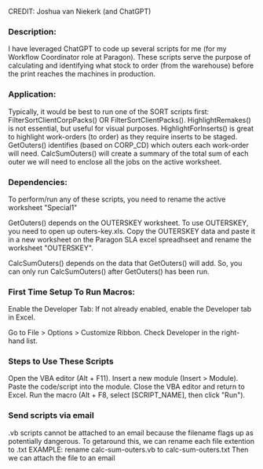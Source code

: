 CREDIT: Joshua van Niekerk (and ChatGPT)

### Description:
I have leveraged ChatGPT to code up several scripts for me (for my Workflow Coordinator role at Paragon).
These scripts serve the purpose of calculating and identifying what stock to order (from the warehouse) before the print reaches the machines in production.

### Application:
Typically, it would be best to run one of the SORT scripts first: FilterSortClientCorpPacks() OR FilterSortClientPacks().
HighlightRemakes() is not essential, but useful for visual purposes.
HighlightForInserts() is great to highlight work-orders (to order) as they require inserts to be staged.
GetOuters() identifies (based on CORP_CD) which outers each work-order will need.
CalcSumOuters() will create a summary of the total sum of each outer we will need to enclose all the jobs on the active worksheet.

### Dependencies:
To perform/run any of these scripts, you need to rename the active worksheet "Special1"

GetOuters() depends on the OUTERSKEY worksheet. To use OUTERSKEY, you need to open up outers-key.xls. Copy the OUTERSKEY data and paste it in a new worksheet on the Paragon SLA excel spreadhseet and rename the worksheet "OUTERSKEY".

CalcSumOuters() depends on the data that GetOuters() will add. So, you can only run CalcSumOuters() after GetOuters() has been run.

### First Time Setup To Run Macros:
Enable the Developer Tab: If not already enabled, enable the Developer tab in Excel.

Go to File > Options > Customize Ribbon.
Check Developer in the right-hand list.

### Steps to Use These Scripts
Open the VBA editor (Alt + F11).
Insert a new module (Insert > Module).
Paste the code/script into the module.
Close the VBA editor and return to Excel.
Run the macro (Alt + F8, select \[SCRIPT_NAME], then click "Run").

### Send scripts via email
.vb scripts cannot be attached to an email because the filename flags up as potentially dangerous.
To getaround this, we can rename each file extention to .txt
EXAMPLE: rename calc-sum-outers.vb to calc-sum-outers.txt
Then we can attach the file to an email